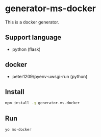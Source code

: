 generator-ms-docker
==============================

This is a docker generator.

## Support language

* python (flask)

## docker

* peter1209/pyenv-uwsgi-run (python)

## Install

```bash
npm install -g generator-ms-docker
```

## Run

```bash
yo ms-docker
```

